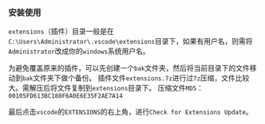 ### 安装使用
`extensions`（插件）目录一般是在`C:\Users\Administrator\.vscode\extensions`目录下，如果有用户名，则需将`Administrator`改成你的`windows`系统用户名。

为避免覆盖原来的插件，可以先创建一个`bak`文件夹，然后将当前目录下的文件移动到`bak`文件夹下做个备份。
插件文件`extensions.7z`进行过`7z`压缩，文件比较大。需解压后将文件复制到`extensions`目录下。
压缩文件`MD5`：`00105FD613BC180F6A0E6E35F2AE7A14`

最后点击`vscode`的`EXTENSIONS`的右上角，进行`Check for Extensions Update`。